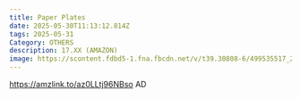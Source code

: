 ```yaml
---
title: Paper Plates
date: 2025-05-30T11:13:12.814Z
tags: 2025-05-31
Category: OTHERS
description: 17.XX (AMAZON)
image: https://scontent.fdbd5-1.fna.fbcdn.net/v/t39.30808-6/499535517_24174572262140213_5077239652003092473_n.jpg?_nc_cat=102&ccb=1-7&_nc_sid=aa7b47&_nc_ohc=9vFb8B9_bqEQ7kNvwHvbsRe&_nc_oc=AdlhO7atyD7Kn3mxdJ8rMhJthLGfedFBT62hm_k5estc2Lk3eYgG7-RHfI-CQdEAVLsd6glPHfoK-g9DjVepD6KZ&_nc_zt=23&_nc_ht=scontent.fdbd5-1.fna&_nc_gid=vzV21pOuRmDnxTp1NOPVAw&oh=00_AfKYZ5P5f5LqYufAMYQ36FKKjMe47AiCuHHOnjY05z-Mww&oe=683F76DD
---
```

https://amzlink.to/az0LLtj96NBso AD